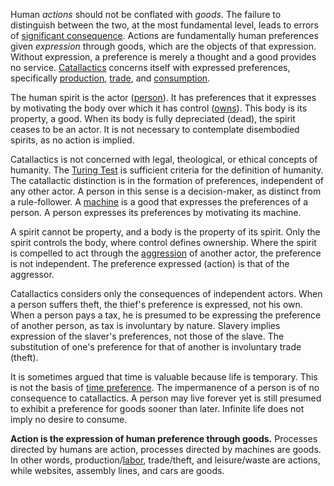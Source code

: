 Human *actions* should not be conflated with *goods*. The failure to distinguish between the two, at the most fundamental level, leads to errors of [significant consequence](https://en.m.wikipedia.org/wiki/Labor_theory_of_value). Actions are fundamentally human preferences given *expression* through goods, which are the objects of that expression. Without expression, a preference is merely a thought and a good provides no service. [Catallactics](https://en.m.wikipedia.org/wiki/Catallactics) concerns itself with expressed preferences, specifically [production](Production-and-Consumption), [trade](Glossary#trade), and [consumption](Depreciation-Principle).

The human spirit is the actor ([person](Glossary#person)). It has preferences that it expresses by motivating the body over which it has control ([owns](Glossary#owner)). This body is its property, a good. When its body is fully depreciated (dead), the spirit ceases to be an actor. It is not necessary to contemplate disembodied spirits, as no action is implied.

Catallactics is not concerned with legal, theological, or ethical concepts of humanity. The [Turing Test](https://en.m.wikipedia.org/wiki/Turing_test) is sufficient criteria for the definition of humanity. The catallactic distinction is in the formation of preferences, independent of any other actor. A person in this sense is a decision-maker, as distinct from a rule-follower. A [machine](Glossary#machine) is a good that expresses the preferences of a person. A person expresses its preferences by motivating its machine.

A spirit cannot be property, and a body is the property of its spirit. Only the spirit controls the body, where control defines ownership. Where the spirit is compelled to act through the [aggression](https://en.m.wikipedia.org/wiki/Non-aggression_principle) of another actor, the preference is not independent. The preference expressed (action) is that of the aggressor.

Catallactics considers only the consequences of independent actors. When a person suffers theft, the thief's preference is expressed, not his own. When a person pays a tax, he is presumed to be expressing the preference of another person, as tax is involuntary by nature. Slavery implies expression of the slaver's preferences, not those of the slave. The substitution of one's preference for that of another is involuntary trade (theft).

It is sometimes argued that time is valuable because life is temporary. This is not the basis of [time preference](Time-Preference-Fallacy). The impermanence of a person is of no consequence to catallactics. A person may live forever yet is still presumed to exhibit a preference for goods sooner than later. Infinite life does not imply no desire to consume.

**Action is the expression of human preference through goods.** Processes directed by humans are action, processes directed by machines are goods. In other words, production/[labor](Labor-and-Leisure), trade/theft, and leisure/waste are actions, while websites, assembly lines, and cars are goods.